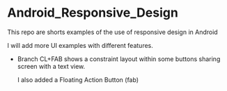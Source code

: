 # Android_Responsive_Design
This repo are shorts examples of the use of responsive design in Android

I will add more UI examples with different features.

+ Branch CL+FAB shows a constraint layout within some buttons sharing screen with a text view.

  I also added a Floating Action Button (fab) 
